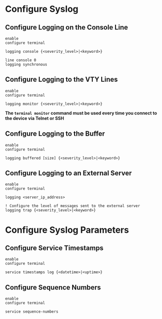 # Configure Syslog

## Configure Logging on the Console Line

```Cisco IOS
enable
configure terminal

logging console {<severity_level>|<keyword>}

line console 0
logging synchronous
```

## Configure Logging to the VTY Lines

```Cisco IOS
enable
configure terminal

logging monitor {<severity_level>|<keyword>}
```

**The `terminal monitor` command must be used every time you connect to the device via Telnet or SSH**

## Configure Logging to the Buffer

```Cisco IOS
enable
configure terminal

logging buffered [size] {<severity_level>|<keyword>}
```

## Configure Logging to an External Server

```Cisco IOS
enable
configure terminal

logging <server_ip_address>

! Configure the level of messages sent to the external server
logging trap {<severity_level>|<keyword>}
```

# Configure Syslog Parameters

## Configure Service Timestamps

```Cisco IOS
enable
configure terminal

service timestamps log {<datetime>|<uptime>}
```

## Configure Sequence Numbers

```Cisco IOS
enable
configure terminal

service sequence-numbers
```
